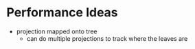 Performance Ideas
===

* projection mapped onto tree
  - can do multiple projections to track where the leaves are

